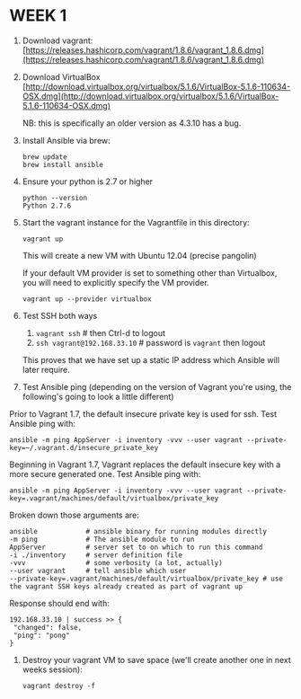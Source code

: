 WEEK 1
======

1. Download vagrant:
[https://releases.hashicorp.com/vagrant/1.8.6/vagrant_1.8.6.dmg](https://releases.hashicorp.com/vagrant/1.8.6/vagrant_1.8.6.dmg)

1. Download VirtualBox
[http://download.virtualbox.org/virtualbox/5.1.6/VirtualBox-5.1.6-110634-OSX.dmg](http://download.virtualbox.org/virtualbox/5.1.6/VirtualBox-5.1.6-110634-OSX.dmg)

     NB: this is specifically an older version as 4.3.10 has a bug.

1. Install Ansible via brew:

   ```
   brew update
   brew install ansible
   ```
1. Ensure your python is 2.7 or higher

   ```
   python --version
   Python 2.7.6
   ```
1. Start the vagrant instance for the Vagrantfile in this directory:

   ```
   vagrant up
   ```
    This will create a new VM with Ubuntu 12.04 (precise pangolin)

	If your default VM provider is set to something other than Virtualbox, you will need to explicitly specify the VM provider.

	```
	vagrant up --provider virtualbox
	```

1. Test SSH both ways
    1. ```vagrant ssh``` # then Ctrl-d to logout
    1. ```ssh vagrant@192.168.33.10``` # password is ```vagrant``` then logout

    This proves that we have set up a static IP address which Ansible will later require.

1. Test Ansible ping (depending on the version of Vagrant you're using, the following's going to look a little different)

  Prior to Vagrant 1.7, the default insecure private key is used for ssh. Test Ansible ping with:

   ```
   ansible -m ping AppServer -i inventory -vvv --user vagrant --private-key=~/.vagrant.d/insecure_private_key
   ```

   Beginning in Vagrant 1.7, Vagrant replaces the default insecure key with a more secure generated one. Test Ansible ping with:

   ```
   ansible -m ping AppServer -i inventory -vvv --user vagrant --private-key=.vagrant/machines/default/virtualbox/private_key
   ```

   Broken down those arguments are:

   ```
   ansible            # ansible binary for running modules directly
   -m ping            # The ansible module to run
   AppServer          # server set to on which to run this command
   -i ./inventory     # server definition file
   -vvv               # some verbosity (a lot, actually)
   --user vagrant     # tell ansible which user
   --private-key=.vagrant/machines/default/virtualbox/private_key # use the vagrant SSH keys already created as part of vagrant up
   ```
   Response should end with:

   ```
   192.168.33.10 | success >> {
    "changed": false,
    "ping": "pong"
}
   ```

1. Destroy your vagrant VM to save space (we'll create another one in next weeks session):

   ```
   vagrant destroy -f
   ```
